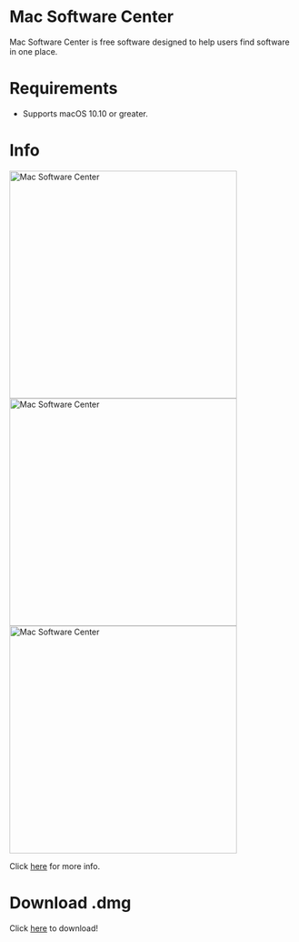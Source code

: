 # Mac Software Center
Mac Software Center is free software designed to help users find software in one place.

# Requirements
<ul>
<li>Supports macOS 10.10 or greater.</li>
</ul>

# Info
<img src="https://ortizraf.github.io/macsoftwarecenter/images/software_v0.0.1_img_2.png" alt="Mac Software Center" height="400" />
<img src="https://ortizraf.github.io/macsoftwarecenter/images/software_v0.0.1_img_3.png" alt="Mac Software Center" height="400" />
<img src="https://ortizraf.github.io/macsoftwarecenter/images/software_v0.0.1_img_4.png" alt="Mac Software Center" height="400" />

Click <a href="https://ortizraf.github.io/macsoftwarecenter">here</a> for more info.

# Download .dmg
Click <a href="https://github.com/ortizraf/macsoftwarecenter/raw/master/MacSoftwareCenter.dmg">here</a> to download!

